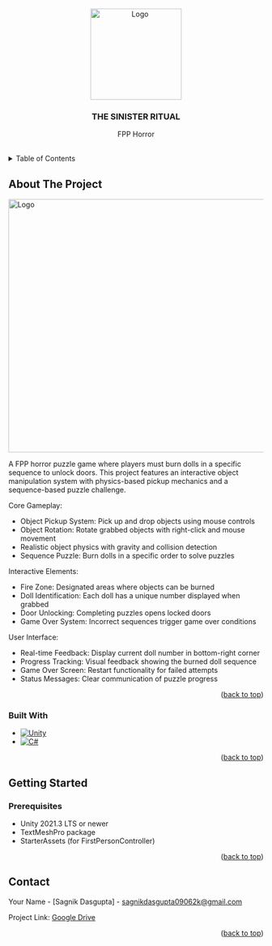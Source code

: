 <!-- Improved compatibility of back to top link: See: https://github.com/othneildrew/Best-README-Template/pull/73 -->
<a id="readme-top"></a>
<!--
*** Thanks for checking out the Best-README-Template. If you have a suggestion
*** that would make this better, please fork the repo and create a pull request
*** or simply open an issue with the tag "enhancement".
*** Don't forget to give the project a star!
*** Thanks again! Now go create something AMAZING! :D
-->



<!-- PROJECT SHIELDS -->
<!--
*** I'm using markdown "reference style" links for readability.
*** Reference links are enclosed in brackets [ ] instead of parentheses ( ).
*** See the bottom of this document for the declaration of the reference variables
*** for contributors-url, forks-url, etc. This is an optional, concise syntax you may use.
*** https://www.markdownguide.org/basic-syntax/#reference-style-links
-->
<!-- PROJECT LOGO -->
<br />
<div align="center">
 <a href= "https://github.com/Sagniksynk/The-Sinister-Ritual.git">
    <img src="Logo/Logo.jpg" alt="Logo" width="180" height="180">
  </a>

  <h3 align="center">THE SINISTER RITUAL</h3>

  <p align="center">
    FPP Horror
    <br />
    <br />
</div>



<!-- TABLE OF CONTENTS -->
<details>
  <summary>Table of Contents</summary>
  <ol>
    <li>
      <a href="#about-the-project">About The Project</a>
      <ul>
        <li><a href="#built-with">Built With</a></li>
      </ul>
    </li>
    <li>
      <a href="#getting-started">Getting Started</a>
      <ul>
        <li><a href="#prerequisites">Prerequisites</a></li>
        <li><a href="#installation">Installation</a></li>
      </ul>
    </li>
    <li><a href="#usage">Usage</a></li>
    <li><a href="#roadmap">Roadmap</a></li>
    <li><a href="#contributing">Contributing</a></li>
    <li><a href="#license">License</a></li>
    <li><a href="#contact">Contact</a></li>
    <li><a href="#acknowledgments">Acknowledgments</a></li>
  </ol>
</details>



<!-- ABOUT THE PROJECT -->
## About The Project

 <a href="[Assets/Image Sequence_001_0010.jpg)">
    <img src="Assets/Image Sequence_001_0010.jpg" alt="Logo" width="1000" height="500">
  </a>

A FPP horror puzzle game where players must burn dolls in a specific sequence to unlock doors. This project features an interactive object manipulation system with physics-based pickup mechanics and a sequence-based puzzle challenge.

Core Gameplay:
* Object Pickup System: Pick up and drop objects using mouse controls
* Object Rotation: Rotate grabbed objects with right-click and mouse movement
* Realistic object physics with gravity and collision detection
* Sequence Puzzle: Burn dolls in a specific order to solve puzzles

Interactive Elements:
* Fire Zone: Designated areas where objects can be burned
* Doll Identification: Each doll has a unique number displayed when grabbed
* Door Unlocking: Completing puzzles opens locked doors
* Game Over System: Incorrect sequences trigger game over conditions

User Interface:
* Real-time Feedback: Display current doll number in bottom-right corner
* Progress Tracking: Visual feedback showing the burned doll sequence
* Game Over Screen: Restart functionality for failed attempts
* Status Messages: Clear communication of puzzle progress
<p align="right">(<a href="#readme-top">back to top</a>)</p>



### Built With


* [![Unity][Unity.com]][Unity-url]
* [![C#][CSharp.net]][CSharp-url]


<p align="right">(<a href="#readme-top">back to top</a>)</p>



<!-- GETTING STARTED -->
## Getting Started
### Prerequisites

* Unity 2021.3 LTS or newer
* TextMeshPro package
* StarterAssets (for FirstPersonController)
<p align="right">(<a href="#readme-top">back to top</a>)</p>

<!-- CONTACT -->
## Contact

Your Name - [Sagnik Dasgupta] - sagnikdasgupta09062k@gmail.com

Project Link: [Google Drive](https://drive.google.com/drive/folders/1U0juNJBeRMD2M-Y_H17_AFFdqYrG6zx8?usp=sharing)

<p align="right">(<a href="#readme-top">back to top</a>)</p>

<!-- MARKDOWN LINKS & IMAGES -->
<!-- https://www.markdownguide.org/basic-syntax/#reference-style-links -->
[contributors-shield]: https://img.shields.io/github/contributors/othneildrew/Best-README-Template.svg?style=for-the-badge
[contributors-url]: https://github.com/othneildrew/Best-README-Template/graphs/contributors
[forks-shield]: https://img.shields.io/github/forks/othneildrew/Best-README-Template.svg?style=for-the-badge
[forks-url]: https://github.com/othneildrew/Best-README-Template/network/members
[stars-shield]: https://img.shields.io/github/stars/othneildrew/Best-README-Template.svg?style=for-the-badge
[stars-url]: https://github.com/othneildrew/Best-README-Template/stargazers
[issues-shield]: https://img.shields.io/github/issues/othneildrew/Best-README-Template.svg?style=for-the-badge
[issues-url]: https://github.com/othneildrew/Best-README-Template/issues
[license-shield]: https://img.shields.io/github/license/othneildrew/Best-README-Template.svg?style=for-the-badge
[license-url]: https://github.com/othneildrew/Best-README-Template/blob/master/LICENSE.txt
[linkedin-shield]: https://img.shields.io/badge/-LinkedIn-black.svg?style=for-the-badge&logo=linkedin&colorB=555
[linkedin-url]: https://linkedin.com/in/othneildrew
[product-screenshot]: images/screenshot.png
[Next.js]: https://img.shields.io/badge/next.js-000000?style=for-the-badge&logo=nextdotjs&logoColor=white
[Next-url]: https://nextjs.org/
[React.js]: https://img.shields.io/badge/React-20232A?style=for-the-badge&logo=react&logoColor=61DAFB
[React-url]: https://reactjs.org/
[Vue.js]: https://img.shields.io/badge/Vue.js-35495E?style=for-the-badge&logo=vuedotjs&logoColor=4FC08D
[Vue-url]: https://vuejs.org/
[Angular.io]: https://img.shields.io/badge/Angular-DD0031?style=for-the-badge&logo=angular&logoColor=white
[Angular-url]: https://angular.io/
[Svelte.dev]: https://img.shields.io/badge/Svelte-4A4A55?style=for-the-badge&logo=svelte&logoColor=FF3E00
[Svelte-url]: https://svelte.dev/
[Laravel.com]: https://img.shields.io/badge/Laravel-FF2D20?style=for-the-badge&logo=laravel&logoColor=white
[Laravel-url]: https://laravel.com
[Bootstrap.com]: https://img.shields.io/badge/Bootstrap-563D7C?style=for-the-badge&logo=bootstrap&logoColor=white
[Bootstrap-url]: https://getbootstrap.com
[JQuery.com]: https://img.shields.io/badge/jQuery-0769AD?style=for-the-badge&logo=jquery&logoColor=white
[JQuery-url]: https://jquery.com 
[Unity.com]: https://img.shields.io/badge/Unity-100000?style=for-the-badge&logo=unity&logoColor=white
[Unity-url]: https://unity.com/

[CSharp.net]: https://img.shields.io/badge/C%23-239120?style=for-the-badge&logo=c-sharp&logoColor=white
[CSharp-url]: https://learn.microsoft.com/en-us/dotnet/csharp/
